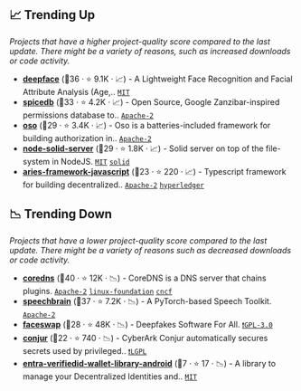 ## 📈 Trending Up

_Projects that have a higher project-quality score compared to the last update. There might be a variety of reasons, such as increased downloads or code activity._

- <b><a href="https://github.com/serengil/deepface">deepface</a></b> (🥇36 ·  ⭐ 9.1K · 📈) - A Lightweight Face Recognition and Facial Attribute Analysis (Age,.. <code><a href="http://bit.ly/34MBwT8">MIT</a></code>
- <b><a href="https://github.com/authzed/spicedb">spicedb</a></b> (🥈33 ·  ⭐ 4.2K · 📈) - Open Source, Google Zanzibar-inspired permissions database to.. <code><a href="http://bit.ly/3nYMfla">Apache-2</a></code>
- <b><a href="https://github.com/osohq/oso">oso</a></b> (🥉29 ·  ⭐ 3.4K · 📈) - Oso is a batteries-included framework for building authorization in.. <code><a href="http://bit.ly/3nYMfla">Apache-2</a></code>
- <b><a href="https://github.com/nodeSolidServer/node-solid-server">node-solid-server</a></b> (🥇29 ·  ⭐ 1.8K · 📈) - Solid server on top of the file-system in NodeJS. <code><a href="http://bit.ly/34MBwT8">MIT</a></code> <a href="https://solidproject.org/"><code>solid</code></a>
- <b><a href="https://github.com/openwallet-foundation/credo-ts">aries-framework-javascript</a></b> (🥈23 ·  ⭐ 220 · 📈) - Typescript framework for building decentralized.. <code><a href="http://bit.ly/3nYMfla">Apache-2</a></code> <a href="https://www.hyperledger.org/"><code>hyperledger</code></a>

## 📉 Trending Down

_Projects that have a lower project-quality score compared to the last update. There might be a variety of reasons such as decreased downloads or code activity._

- <b><a href="https://github.com/coredns/coredns">coredns</a></b> (🥇40 ·  ⭐ 12K · 📉) - CoreDNS is a DNS server that chains plugins. <code><a href="http://bit.ly/3nYMfla">Apache-2</a></code> <a href="https://www.linuxfoundation.org/"><code>linux-foundation</code></a> <a href="https://www.cncf.io/"><code>cncf</code></a>
- <b><a href="https://github.com/speechbrain/speechbrain">speechbrain</a></b> (🥇37 ·  ⭐ 7.2K · 📉) - A PyTorch-based Speech Toolkit. <code><a href="http://bit.ly/3nYMfla">Apache-2</a></code>
- <b><a href="https://github.com/deepfakes/faceswap">faceswap</a></b> (🥉28 ·  ⭐ 48K · 📉) - Deepfakes Software For All. <code><a href="http://bit.ly/2M0xdwT">❗️GPL-3.0</a></code>
- <b><a href="https://github.com/cyberark/conjur">conjur</a></b> (🥉22 ·  ⭐ 740 · 📉) - CyberArk Conjur automatically secures secrets used by privileged.. <code><a href="https://tldrlegal.com/search?q=LGPL">❗️LGPL</a></code>
- <b><a href="https://github.com/microsoft/entra-verifiedid-wallet-library-android">entra-verifiedid-wallet-library-android</a></b> (🥉7 ·  ⭐ 17 · 📉) - A library to manage your Decentralized Identities and.. <code><a href="http://bit.ly/34MBwT8">MIT</a></code>

